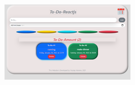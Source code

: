 <div>
<p style = 'text-align:center;'>
<img src="./imagesReadme/sreenshot.PNG" alt="todo-list-img" width="400px">
</p>
</div>
